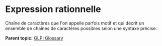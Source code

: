 Expression rationnelle
======================

Chaîne de caractères que l'on appelle parfois motif et qui décrit un
ensemble de chaînes de caractères possibles selon une syntaxe précise.

**Parent topic:** [GLPI Glossary](../../glpi/glossary.html)
